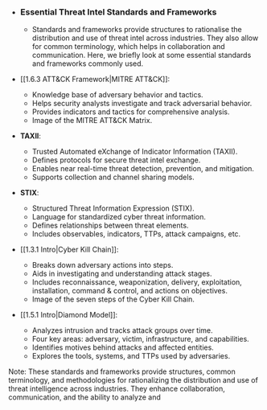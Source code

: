 - ### Essential Threat Intel Standards and Frameworks
	- Standards and frameworks provide structures to rationalise the distribution and use of threat intel across industries. They also allow for common terminology, which helps in collaboration and communication. Here, we briefly look at some essential standards and frameworks commonly used.

- [[1.6.3 ATT&CK Framework|MITRE ATT&CK]]:
  - Knowledge base of adversary behavior and tactics.
  - Helps security analysts investigate and track adversarial behavior.
  - Provides indicators and tactics for comprehensive analysis.
  - Image of the MITRE ATT&CK Matrix.

- **TAXII**:
  - Trusted Automated eXchange of Indicator Information (TAXII).
  - Defines protocols for secure threat intel exchange.
  - Enables near real-time threat detection, prevention, and mitigation.
  - Supports collection and channel sharing models.

- **STIX**:
  - Structured Threat Information Expression (STIX).
  - Language for standardized cyber threat information.
  - Defines relationships between threat elements.
  - Includes observables, indicators, TTPs, attack campaigns, etc.

- [[1.3.1 Intro|Cyber Kill Chain]]:
  - Breaks down adversary actions into steps.
  - Aids in investigating and understanding attack stages.
  - Includes reconnaissance, weaponization, delivery, exploitation, installation, command & control, and actions on objectives.
  - Image of the seven steps of the Cyber Kill Chain.

- [[1.5.1 Intro|Diamond Model]]:
  - Analyzes intrusion and tracks attack groups over time.
  - Four key areas: adversary, victim, infrastructure, and capabilities.
  - Identifies motives behind attacks and affected entities.
  - Explores the tools, systems, and TTPs used by adversaries.

Note: These standards and frameworks provide structures, common terminology, and methodologies for rationalizing the distribution and use of threat intelligence across industries. They enhance collaboration, communication, and the ability to analyze and
